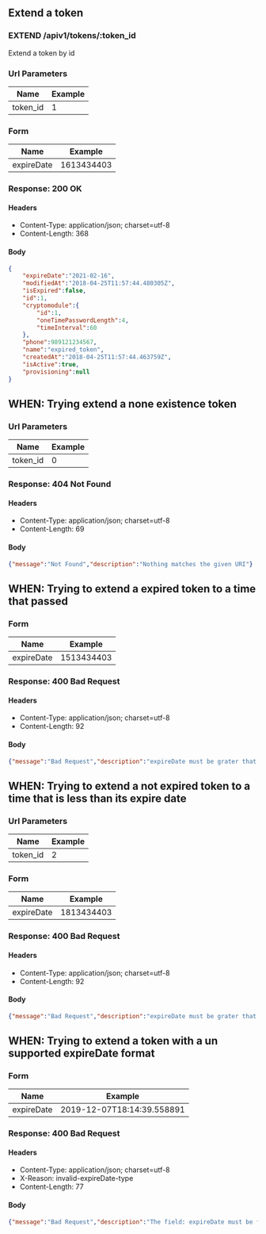 ## Extend a token

### EXTEND /apiv1/tokens/:token_id

Extend a token by id

### Url Parameters

Name | Example
--- | ---
token_id | 1

### Form

Name | Example
--- | ---
expireDate | 1613434403

### Response: 200 OK

#### Headers

* Content-Type: application/json; charset=utf-8
* Content-Length: 368

#### Body

```json
{
    "expireDate":"2021-02-16",
    "modifiedAt":"2018-04-25T11:57:44.480305Z",
    "isExpired":false,
    "id":1,
    "cryptomodule":{
        "id":1,
        "oneTimePasswordLength":4,
        "timeInterval":60
    },
    "phone":989121234567,
    "name":"expired_token",
    "createdAt":"2018-04-25T11:57:44.463759Z",
    "isActive":true,
    "provisioning":null
}
```

## WHEN: Trying extend a none existence token

### Url Parameters

Name | Example
--- | ---
token_id | 0

### Response: 404 Not Found

#### Headers

* Content-Type: application/json; charset=utf-8
* Content-Length: 69

#### Body

```json
{"message":"Not Found","description":"Nothing matches the given URI"}
```

## WHEN: Trying to extend a expired token to a time that passed

### Form

Name | Example
--- | ---
expireDate | 1513434403

### Response: 400 Bad Request

#### Headers

* Content-Type: application/json; charset=utf-8
* Content-Length: 92

#### Body

```json
{"message":"Bad Request","description":"expireDate must be grater that current expireDate."}
```

## WHEN: Trying to extend a not expired token to a time that is less than its expire date

### Url Parameters

Name | Example
--- | ---
token_id | 2

### Form

Name | Example
--- | ---
expireDate | 1813434403

### Response: 400 Bad Request

#### Headers

* Content-Type: application/json; charset=utf-8
* Content-Length: 92

#### Body

```json
{"message":"Bad Request","description":"expireDate must be grater that current expireDate."}
```

## WHEN: Trying to extend a token with a un supported expireDate format

### Form

Name | Example
--- | ---
expireDate | 2019-12-07T18:14:39.558891

### Response: 400 Bad Request

#### Headers

* Content-Type: application/json; charset=utf-8
* X-Reason: invalid-expireDate-type
* Content-Length: 77

#### Body

```json
{"message":"Bad Request","description":"The field: expireDate must be float"}
```


